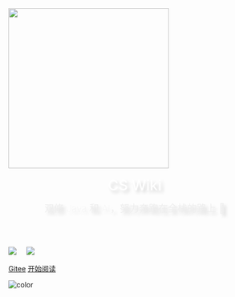 <img width="320px" src="https://gitee.com/veal98/images/raw/master/img/20200707092532.png">
<!-- <div style = "font-weight: 700; font-size: 2.5rem; 
    color: #fff; text-align: center;
    text-shadow: 0.3rem 0.3rem 0.4rem rgba(0,0,0,.15);
    line-height: 1.5; font-family: 'Playball',cursive;
">
    小牛肉的知识库
</div> -->

<br>
<br>

<div style = "font-weight: 500; font-size: 1.8rem; 
    color: #fff; text-align: center;
    text-shadow: 0.3rem 0.3rem 0.4rem rgba(0,0,0,.15);
    line-height: 1.2;">
    CS Wiki
</div>

<br>

<div style = "font-weight: 100; font-size: 1.2rem; 
    color: #eee; text-align: center;
    text-shadow: 0.3rem 0.3rem 0.4rem rgba(0,0,0,.15);
    line-height: 1.2;">
    双修 Java 和 AI，努力奔跑在全栈的路上 🏃‍
</div>

<!-- <span id="busuanzi_container_site_pv" style='display:none; color:#eee'>
    👀 总访问量：<span id="busuanzi_value_site_pv"></span> 次
</span>

<span id="busuanzi_container_site_uv" style='display:none; color:#eee' >
    | 🏃‍ 总访客数：<span id="busuanzi_value_site_uv"></span> 人
</span> -->


<br> 
<br>
<br> 

![](https://svg.hamm.cn/gitee.svg?user=veal98&project=CS-Wiki&type=star&color=6cb54e&radius=3) &nbsp;&nbsp;&nbsp;
![]( https://svg.hamm.cn/badge.svg?key=author&value=小牛肉&color=5d71ca&radius=3)


[<i class="fa fa-github-alt fa-1x"></i> Gitee](https://gitee.com/veal98/CS-Wiki)
[<i class="fa fa-spinner fa-spin"></i> 开始阅读](README.md)

<!-- 背景图片 -->
<!-- ![](https://gitee.com/veal98/images/raw/master/img/20200625113322.jpg) -->
![color](#333333)

